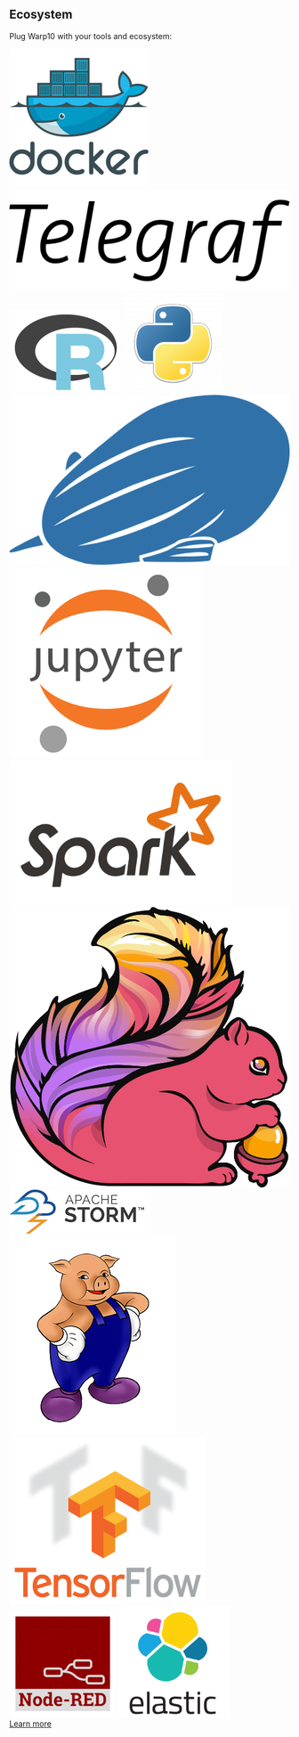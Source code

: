 ## Ecosystem ##

Plug Warp10 with your tools and ecosystem:

<div class="plugin-roster">
    <img src="assets/img/docker.png" >
    <img src="assets/img/telegraf.png" >
    <img src="assets/img/r.png" >
    <img src="assets/img/python.png" >
    <img src="assets/img/zeppelin.png" >
    <img src="assets/img/jupyter.png" >
    <img src="assets/img/spark.png" >
    <img src="assets/img/flink.png" >
    <img src="assets/img/storm.png" >
    <img src="assets/img/pig.png" >
    <img src="assets/img/TensorFlow.png" >
    <img src="assets/img/nodered.png" >
    <img src="assets/img/elasticsearch.png" >
</div>

<div class="text-center mt-5">
<a class="btn btn-success btn-lg" href="#/doc/tools/github_repositories">Learn more</a>
</div>
